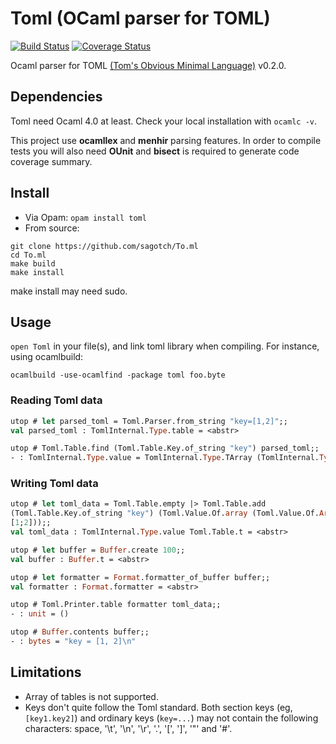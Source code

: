 # Toml (OCaml parser for TOML)
[![Build Status](https://travis-ci.org/sagotch/To.ml.png?branch=master)](https://travis-ci.org/sagotch/To.ml)
[![Coverage Status](https://coveralls.io/repos/sagotch/To.ml/badge.png)](https://coveralls.io/r/sagotch/To.ml)

Ocaml parser for TOML [(Tom's Obvious Minimal Language)](https://github.com/mojombo/toml) v0.2.0.

## Dependencies

Toml need Ocaml 4.0 at least. Check your local installation with `ocamlc -v`.

This project use **ocamllex** and **menhir** parsing features. In order to
compile tests you will also need **OUnit** and **bisect** is required to
generate code coverage summary.

## Install

* Via Opam: `opam install toml`
* From source:
```
git clone https://github.com/sagotch/To.ml
cd To.ml
make build
make install
```
make install may need sudo.

## Usage

`open Toml` in your file(s), and link toml library when compiling. For
instance, using ocamlbuild:
```
ocamlbuild -use-ocamlfind -package toml foo.byte
```

### Reading Toml data

```ocaml
utop # let parsed_toml = Toml.Parser.from_string "key=[1,2]";;
val parsed_toml : TomlInternal.Type.table = <abstr>

utop # Toml.Table.find (Toml.Table.Key.of_string "key") parsed_toml;;
- : TomlInternal.Type.value = TomlInternal.Type.TArray (TomlInternal.Type.NodeInt [1; 2])
```

### Writing Toml data

```ocaml
utop # let toml_data = Toml.Table.empty |> Toml.Table.add
(Toml.Table.Key.of_string "key") (Toml.Value.Of.array (Toml.Value.Of.Array.int
[1;2]));;
val toml_data : TomlInternal.Type.value Toml.Table.t = <abstr>

utop # let buffer = Buffer.create 100;;
val buffer : Buffer.t = <abstr>

utop # let formatter = Format.formatter_of_buffer buffer;;
val formatter : Format.formatter = <abstr>

utop # Toml.Printer.table formatter toml_data;;
- : unit = ()

utop # Buffer.contents buffer;;
- : bytes = "key = [1, 2]\n"
```

## Limitations

* Array of tables is not supported.
* Keys don't quite follow the Toml standard. Both section keys (eg, `[key1.key2]`) and ordinary keys (`key=...`) may not contain the following characters: space, '\t', '\n', '\r', '.', '[', ']', '"' and '#'.
